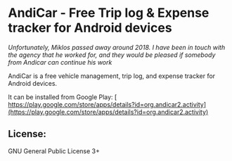 # AndiCar - Free Trip log & Expense tracker for Android devices

*Unfortunately, Miklos passed away around 2018. I have been in touch with the agency that he worked for, and they would be pleased if somebody from Andicar can continue his work*

AndiCar is a free vehicle management, trip log, and expense tracker for Android devices.

It can be installed from Google Play: [ https://play.google.com/store/apps/details?id=org.andicar2.activity](https://play.google.com/store/apps/details?id=org.andicar2.activity)


## License:
GNU General Public License 3+
